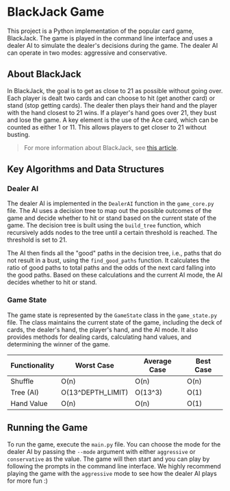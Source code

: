 # BlackJack Game

This project is a Python implementation of the popular card game, BlackJack. The game is played in the command line interface and uses a dealer AI to simulate the dealer's decisions during the game. The dealer AI can operate in two modes: aggressive and conservative.

## About BlackJack
In BlackJack, the goal is to get as close to 21 as possible without going over. Each player is dealt two cards and can choose to hit (get another card) or stand (stop getting cards). The dealer then plays their hand and the player with the hand closest to 21 wins. If a player's hand goes over 21, they bust and lose the game. A key element is the use of the Ace card, which can be counted as either 1 or 11. This allows players to get closer to 21 without busting.
> For more information about BlackJack, see [this article](https://en.wikipedia.org/wiki/Blackjack).


## Key Algorithms and Data Structures

### Dealer AI

The dealer AI is implemented in the `DealerAI` function in the `game_core.py` file. The AI uses a decision tree to map out the possible outcomes of the game and decide whether to hit or stand based on the current state of the game. The decision tree is built using the `build_tree` function, which recursively adds nodes to the tree until a certain threshold is reached. The threshold is set to 21.

The AI then finds all the "good" paths in the decision tree, i.e., paths that do not result in a bust, using the `find_good_paths` function. It calculates the ratio of good paths to total paths and the odds of the next card falling into the good paths. Based on these calculations and the current AI mode, the AI decides whether to hit or stand.

### Game State

The game state is represented by the `GameState` class in the `game_state.py` file. The class maintains the current state of the game, including the deck of cards, the dealer's hand, the player's hand, and the AI mode. It also provides methods for dealing cards, calculating hand values, and determining the winner of the game.

| Functionality | Worst Case | Average Case | Best Case |
|---------------|------------|--------------|-----------|
| Shuffle       | O(n)       | O(n)         | O(n)      |
| Tree (AI)     | O(13^DEPTH_LIMIT) | O(13^3) | O(1) |
| Hand Value    | O(n)       | O(n)         | O(1)     |

## Running the Game

To run the game, execute the `main.py` file. You can choose the mode for the dealer AI by passing the `--mode` argument with either `aggressive` or `conservative` as the value. The game will then start and you can play by following the prompts in the command line interface. We highly recommend playing the game with the `aggressive` mode to see how the dealer AI plays for more fun :)